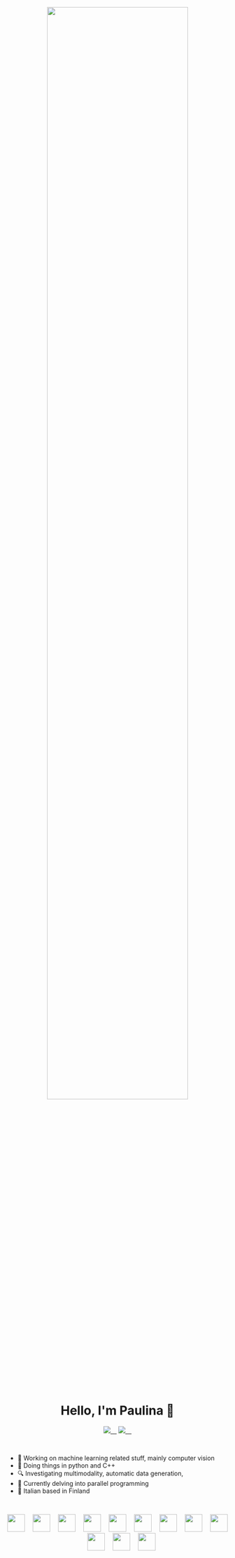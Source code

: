 <!--
**PaulinoMoskwa/PaulinoMoskwa** is a ✨ _special_ ✨ repository because its `README.md` (this file) appears on your GitHub profile.

Here are some ideas to get you started:

- 🔭 I’m currently working on ...
- 🌱 I’m currently learning ...
- 👯 I’m looking to collaborate on ...
- 🤔 I’m looking for help with ...
- 💬 Ask me about ...
- 📫 How to reach me: ...
- 😄 Pronouns: ...
- ⚡ Fun fact: ...
-->

<p align="center">
    <img src="./images/gif_000.gif" width="80%">
</p>

<br>

<h1 align="center">Hello, I'm Paulina 👋</h1>
<p align="center">
    <a href="https://twitter.com/pawleenam"><img src="https://github.com/paulinamoskwa/paulinamoskwa/assets/104844027/59097176-efa4-4846-a8fb-3b580f5906e6"/>&emsp;</a>
    <a href="https://www.linkedin.com/in/paulina-moskwa/"><img src="https://github.com/paulinamoskwa/paulinamoskwa/assets/104844027/45aec319-9040-421a-880b-3352f7083a29"/>&emsp;</a>
</p>

<br>

- 🔭 Working on machine learning related stuff, mainly computer vision
- 🔧 Doing things in python and C++
- 🔍 Investigating multimodality, automatic data generation, 
- 🌱 Currently delving into parallel programming
- 📍 Italian based in Finland

<br>

<p align="center">
    <img src="https://github.com/paulinamoskwa/paulinamoskwa/assets/104844027/9b5c4ad8-9205-4aae-a2cc-8a4963897e78" width="40" height="40"/>&emsp;
    <img src="https://github.com/paulinamoskwa/paulinamoskwa/assets/104844027/19495225-b95d-4f1a-aed9-dcdb524e7488" width="40" height="40"/>&emsp;
    <img src="https://github.com/paulinamoskwa/paulinamoskwa/assets/104844027/dba036db-1b64-40e5-8258-29526fb3a202" width="40" height="40"/>&emsp;
    <img src="https://github.com/paulinamoskwa/paulinamoskwa/assets/104844027/cc463535-1481-47f4-9530-66a78a20f3bd" width="40" height="40"/>&emsp;
    <img src="https://github.com/paulinamoskwa/paulinamoskwa/assets/104844027/9818b7da-b348-4fb5-8048-88d89cfbf8c1" width="40" height="40"/>&emsp;
    <img src="https://github.com/paulinamoskwa/paulinamoskwa/assets/104844027/fe5deeb2-c0be-4393-9ca3-a6499390d00b" width="40" height="40"/>&emsp;
    <img src="https://github.com/paulinamoskwa/paulinamoskwa/assets/104844027/1b01ba09-2a6a-4c72-9ab7-c5c73eca742f" width="40" height="40"/>&emsp;
    <img src="https://github.com/paulinamoskwa/paulinamoskwa/assets/104844027/178f42b9-28e4-48c2-ad4e-97174de6ce01" height="40"/>&emsp;
    <img src="https://github.com/paulinamoskwa/paulinamoskwa/assets/104844027/58561837-b471-4d2a-b0ee-a3101a5acd8f" width="40" height="40"/>&emsp;
    <img src="https://github.com/paulinamoskwa/paulinamoskwa/assets/104844027/c46fb309-300e-4eda-837c-e4ebf43c873c" width="40" height="40"/>&emsp;
    <img src="https://github.com/paulinamoskwa/paulinamoskwa/assets/104844027/c123cdab-4147-4fbf-b6c1-47ab58c3f53c" width="40" height="40"/>&emsp;
    <img src="https://github.com/paulinamoskwa/paulinamoskwa/assets/104844027/52af7f09-627a-40b5-ad13-e70cabb090f8" width="40" height="40"/>
</p>

<br>
